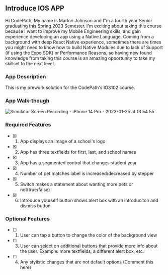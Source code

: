 ## Introduce IOS APP

Hi CodePath, My name is Marlon Johnson and I"m a fourth year Senior graduating this Spring 2023 Semester. I'm exciting about taking this course because I want to improve my Mobile Engineering skills, and gain experience developing an app using a Native Language. Coming from a background with deep React Native experience, sometimes there are times you might need to know how to build Native Modules due to lack of Support (if using the Expo SDK) or Performance Reasons, so having new found knowledge from taking this course is an amazing opportunity to take my skillset to the next level. 

### App Description

This is my prework solution for the CodePath's IOS102 course. 


### App Walk-though

![Simulator Screen Recording - iPhone 14 Pro - 2023-01-25 at 13 54 55](https://user-images.githubusercontent.com/5723692/214701269-6b836be2-f9e1-49da-ae07-4d8e91d001b3.gif)

<!-- <img src="YOUR_GIF_URL_HERE" width=200><br> OR <img src="YOUR_GIF_PATH" width=200><br> -->

### Required Features

- [x] 1. App displays an image of a school's logo
- [x] 2. App has three textfields for first, last, and school names
- [x] 3. App has a segmented control that changes student year
- [x] 4. Number of pet matches label is increased/decreased by stepper
- [x] 5. Switch makes a statement about wanting more pets or not(true/false) 
- [x] 6. Introduce yourself button shows alert box with an introduciton and dismiss button

### Optional Features

- [ ] 1. User can tap a button to change the color of the background view
- [ ] 3. User can select on additional buttons that provide more info about the user. Example: more textfields, a different alert box, etc.
- [ ] 4. Any stylistic changes that are not default options (Comment this here)
